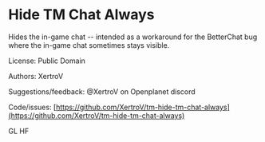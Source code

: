 # Hide TM Chat Always

Hides the in-game chat -- intended as a workaround for the BetterChat bug where the in-game chat sometimes stays visible.

License: Public Domain

Authors: XertroV

Suggestions/feedback: @XertroV on Openplanet discord

Code/issues: [https://github.com/XertroV/tm-hide-tm-chat-always](https://github.com/XertroV/tm-hide-tm-chat-always)

GL HF
